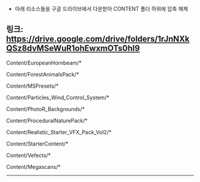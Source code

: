 - 아래 리소스들을 구글 드라이브에서 다운받아 CONTENT 폴더 하위에 압축 해제
  
링크: https://drive.google.com/drive/folders/1rJnNXkQSz8dvMSeWuR1ohEwxmOTs0hI9
---

Content/EuropeanHornbeam/*

Content/ForestAnimalsPack/*

Content/MSPresets/*

Content/Particles_Wind_Control_System/*

Content/PhotoR_Backgrounds/*

Content/ProceduralNaturePack/*

Content/Realistic_Starter_VFX_Pack_Vol2/*

Content/StarterContent/*

Content/Vefects/*

Content/Megascans/*

---

